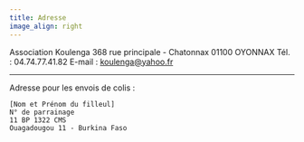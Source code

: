 ```yaml
---
title: Adresse
image_align: right
---
```


Association Koulenga
368 rue principale - Chatonnax
01100 OYONNAX
Tél. : 04.74.77.41.82
E-mail : [koulenga@yahoo.fr](mailto:koulenga@yahoo.fr)

------------------------------
Adresse pour les envois de colis :

    [Nom et Prénom du filleul]
    N° de parrainage
    11 BP 1322 CMS
    Ouagadougou 11 - Burkina Faso